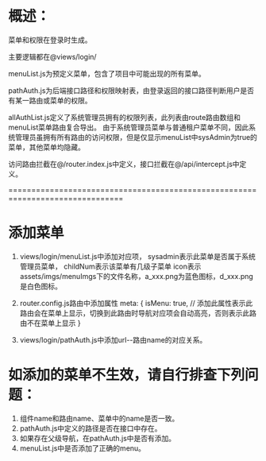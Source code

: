 # 概述：
菜单和权限在登录时生成。

主要逻辑都在@views/login/

menuList.js为预定义菜单，包含了项目中可能出现的所有菜单。

pathAuth.js为后端接口路径和权限映射表，由登录返回的接口路径判断用户是否有某一路由或菜单的权限。

allAuthList.js定义了系统管理员拥有的权限列表，此列表由route路由数组和menuList菜单路由复合导出。
由于系统管理员菜单与普通租户菜单不同，因此系统管理员虽拥有所有路由的访问权限，但是仅显示menuList中sysAdmin为true的菜单，其他菜单均隐藏。

访问路由拦截在@/router.index.js中定义，接口拦截在@/api/intercept.js中定义。

===============================================================================
# 添加菜单
1. views/login/menuList.js中添加对应项，
sysadmin表示此菜单是否属于系统管理员菜单，
childNum表示该菜单有几级子菜单
icon表示assets/imgs/menuImgs下的文件名称，a_xxx.png为蓝色图标，d_xxx.png是白色图标。

2. router.config.js路由中添加属性
meta: {
  isMenu: true, // 添加此属性表示此路由会在菜单上显示，切换到此路由时导航对应项会自动高亮，否则表示此路由不在菜单上显示
}

3. views/login/pathAuth.js中添加url--路由name的对应关系。

# 如添加的菜单不生效，请自行排查下列问题：
1. 组件name和路由name、菜单中的name是否一致。
2. pathAuth.js中定义的路径是否在接口中存在。
3. 如果存在父级导航，在pathAuth.js中是否有添加。
4. menuList.js中是否添加了正确的menu。
